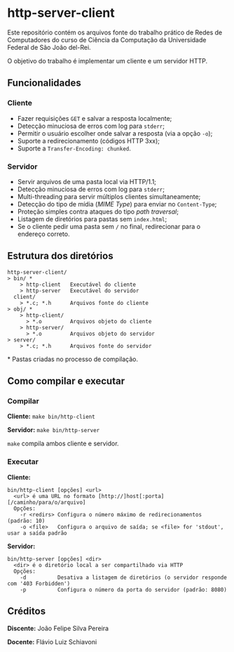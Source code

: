 # http-server-client

Este repositório contém os arquivos fonte do trabalho prático de Redes de Computadores do curso de Ciência da Computação da Universidade Federal de São João del-Rei.

O objetivo do trabalho é implementar um cliente e um servidor HTTP.

## Funcionalidades

### Cliente

* Fazer requisições `GET` e salvar a resposta localmente;
* Detecção minuciosa de erros com log para `stderr`;
* Permitir o usuário escolher onde salvar a resposta (via a opção `-o`);
* Suporte a redirecionamento (códigos HTTP 3xx);
* Suporte a `Transfer-Encoding: chunked`.

### Servidor

* Servir arquivos de uma pasta local via HTTP/1.1;
* Detecção minuciosa de erros com log para `stderr`;
* Multi-threading para servir múltiplos clientes simultaneamente;
* Detecção do tipo de mídia (*MIME Type*) para enviar no `Content-Type`;
* Proteção simples contra ataques do tipo *path traversal*; 
* Listagem de diretórios para pastas sem `index.html`;
* Se o cliente pedir uma pasta sem `/` no final, redirecionar para o endereço correto.

## Estrutura dos diretórios

```
http-server-client/
> bin/ *
    > http-client   Executável do cliente
    > http-server   Executável do servidor
  client/
    > *.c; *.h      Arquivos fonte do cliente
> obj/ *
    > http-client/
      > *.o         Arquivos objeto do cliente
    > http-server/
      > *.o         Arquivos objeto do servidor
> server/
    > *.c; *.h      Arquivos fonte do servidor
```
\* Pastas criadas no processo de compilação.

## Como compilar e executar

### Compilar

**Cliente:**
`make bin/http-client`

**Servidor:**
`make bin/http-server`

`make` compila ambos cliente e servidor.

### Executar

**Cliente:**
```
bin/http-client [opções] <url>
  <url> é uma URL no formato [http://]host[:porta][/caminho/para/o/arquivo]
  Opções:
    -r <redirs> Configura o número máximo de redirecionamentos (padrão: 10)
    -o <file>   Configura o arquivo de saída; se <file> for 'stdout', usar a saída padrão
```

**Servidor:**
```
bin/http-server [opções] <dir>
  <dir> é o diretório local a ser compartilhado via HTTP
  Opções:
    -d          Desativa a listagem de diretórios (o servidor responde com '403 Forbidden')
    -p          Configura o número da porta do servidor (padrão: 8080)
```

## Créditos

**Discente:** João Felipe Silva Pereira

**Docente:** Flávio Luiz Schiavoni